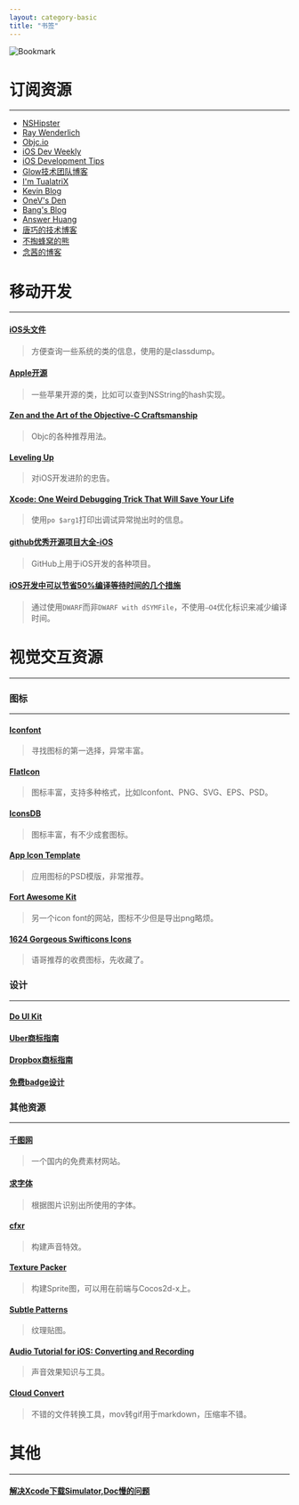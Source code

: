 ```yaml
---
layout: category-basic
title: "书签"
---
```


<div class="post-poster">
    <img class="feature-img" alt="Bookmark" src="{{ "/images/bookmark.jpg" | prepend: site.cdnhost }}">
</div>

# 订阅资源
---

- [NSHipster](http://nshipster.cn)
- [Ray Wenderlich](http://www.raywenderlich.com/)
- [Objc.io](http://www.objc.io)
- [iOS Dev Weekly](https://iosdevweekly.com/)
- [iOS Development Tips](http://iosdevtips.co/)
- [Glow技术团队博客](http://tech.glowing.com/)
- [I'm TualatriX](http://imtx.me)
- [Kevin Blog](http://imkevin.me)
- [OneV's Den](http://onevcat.com)
- [Bang's Blog](http://feeds.feedburner.com)
- [Answer Huang](http://answerhuang.duapp.com)
- [唐巧的技术博客](http://blog.devtang.com)
- [不掏蜂窝的熊](http://www.hotobear.com)
- [念茜的博客](http://nianxi.net)

# 移动开发
---

#### [iOS头文件](http://developer.limneos.net/)

> 方便查询一些系统的类的信息，使用的是classdump。

#### [Apple开源](http://opensource.apple.com/)

> 一些苹果开源的类，比如可以查到NSString的hash实现。

#### [Zen and the Art of the Objective-C Craftsmanship](https://github.com/objc-zen/objc-zen-book)

> Objc的各种推荐用法。

#### [Leveling Up](https://www.bignerdranch.com/blog/leveling-up/)

> 对iOS开发进阶的忠告。

#### [Xcode: One Weird Debugging Trick That Will Save Your Life](http://natashatherobot.com/xcode-debugging-trick/?utm_campaign=iOS%2BDev%2BWeekly&utm_medium=email&utm_source=iOS_Dev_Weekly_Issue_205)

> 使用`po $arg1`打印出调试异常抛出时的信息。

#### [github优秀开源项目大全-iOS](http://foggry.com/blog/2014/04/25/githubyou-xiu-xiang-mu-ios/)

> GitHub上用于iOS开发的各种项目。

#### [iOS开发中可以节省50%编译等待时间的几个措施](http://ios.jobbole.com/82124/)

> 通过使用`DWARF`而非`DWARF with dSYMFile`，不使用`–O4`优化标识来减少编译时间。

# 视觉交互资源
---

### 图标
---

#### [Iconfont](http://iconfont.cn/)

> 寻找图标的第一选择，异常丰富。

#### [FlatIcon](http://www.flaticon.com/)

> 图标丰富，支持多种格式，比如Iconfont、PNG、SVG、EPS、PSD。

#### [IconsDB](http://www.iconsdb.com/)

> 图标丰富，有不少成套图标。

#### [App Icon Template](http://www.appicontemplate.com/)

> 应用图标的PSD模版，非常推荐。

#### [Fort Awesome Kit](http://fortawesome.github.io/Font-Awesome/icons/)

> 另一个icon font的网站，图标不少但是导出png略烦。

#### [1624 Gorgeous Swifticons Icons](http://www.mightydeals.com/deal/swifticons.html)

> 语哥推荐的收费图标，先收藏了。

### 设计
---

#### [Do UI Kit](http://www.invisionapp.com/do)

#### [Uber商标指南](http://brand.uber.com/)

#### [Dropbox商标指南](https://www.dropbox.com/branding)

#### [免费badge设计](http://www.cssauthor.com/free-badges/)

### 其他资源
---

#### [千图网](http://www.58pic.com/)

> 一个国内的免费素材网站。

#### [求字体](http://www.qiuziti.com/)

> 根据图片识别出所使用的字体。

#### [cfxr](http://thirdcog.eu/apps/cfxr)

> 构建声音特效。

#### [Texture Packer](https://www.codeandweb.com/texturepacker/download)

> 构建Sprite图，可以用在前端与Cocos2d-x上。

#### [Subtle Patterns](http://subtlepatterns.com/)

> 纹理贴图。

#### [Audio Tutorial for iOS: Converting and Recording](http://www.raywenderlich.com/69367/audio-tutorial-ios-converting-recording-2014-edition)

> 声音效果知识与工具。

#### [Cloud Convert](https://cloudconvert.com/mov-to-gif)

> 不错的文件转换工具，mov转gif用于markdown，压缩率不错。

# 其他
---

#### [解决Xcode下载Simulator,Doc慢的问题](http://www.cnblogs.com/Roki/p/4620623.html)




